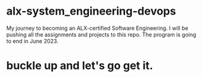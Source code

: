 # alx-system_engineering-devops

My journey to becoming an ALX-certified Software Engineering.
I will be pushing all the assignments and projects to this repo.
The program is going to end in June 2023.

# buckle up and let's go get it.
